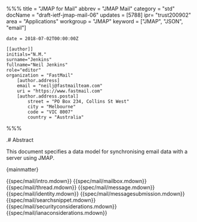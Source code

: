%%%
    title = "JMAP for Mail"
    abbrev = "JMAP Mail"
    category = "std"
    docName = "draft-ietf-jmap-mail-06"
    updates = [5788]
    ipr= "trust200902"
    area = "Applications"
    workgroup = "JMAP"
    keyword = ["JMAP", "JSON", "email"]

    date = 2018-07-02T00:00:00Z

    [[author]]
    initials="N.M."
    surname="Jenkins"
    fullname="Neil Jenkins"
    role="editor"
    organization = "FastMail"
        [author.address]
        email = "neilj@fastmailteam.com"
        uri = "https://www.fastmail.com"
        [author.address.postal]
            street = "PO Box 234, Collins St West"
            city = "Melbourne"
            code = "VIC 8007"
            country = "Australia"
%%%

.# Abstract

This document specifies a data model for synchronising email data with a server using JMAP.

{mainmatter}

{{spec/mail/intro.mdown}}
{{spec/mail/mailbox.mdown}}
{{spec/mail/thread.mdown}}
{{spec/mail/message.mdown}}
{{spec/mail/identity.mdown}}
{{spec/mail/messagesubmission.mdown}}
{{spec/mail/searchsnippet.mdown}}
{{spec/mail/securityconsiderations.mdown}}
{{spec/mail/ianaconsiderations.mdown}}
